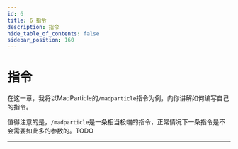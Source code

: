 ```yaml
---
id: 6
title: 6 指令
description: 指令
hide_table_of_contents: false
sidebar_position: 160
---
```


# 指令

在这一章，我将以MadParticle的`/madparticle`指令为例，向你讲解如何编写自己的指令。

值得注意的是，`/madparticle`是一条相当极端的指令，正常情况下一条指令是不会需要如此多的参数的。TODO

---

